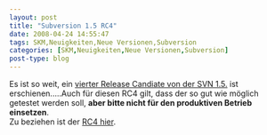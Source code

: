 ```yaml
---
layout: post
title: "Subversion 1.5 RC4"
date: 2008-04-24 14:55:47
tags: SKM,Neuigkeiten,Neue Versionen,Subversion
categories: [SKM,Neuigkeiten,Neue Versionen,Subversion]
post-type: blog
---
```

Es ist so weit, ein [vierter Release Candiate von der SVN 1.5.](http://subversion.tigris.org/servlets/ReadMsg?list=dev&msgNo=137752 "vierter Release Candiate von der SVN 1.5.") 
ist erschienen.....Auch für diesen RC4 gilt, dass der so gut wie möglich getestet werden soll, **aber bitte nicht für den produktiven Betrieb einsetzen**.  
Zu beziehen ist der [RC4 hier](http://subversion.tigris.org/servlets/ProjectDocumentList?folderID=1079&expandFolder=1079&folderID=0 "RC4 hier").
